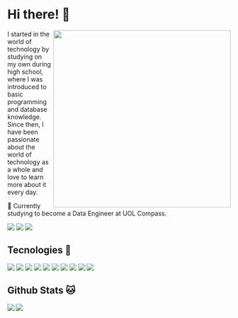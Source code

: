# Hi there! 👋

<div>
  <img src="https://raw.githubusercontent.com/MicaelliMedeiros/micaellimedeiros/master/image/computer-illustration.png" min-width="400px" max-width="400px" width="400px" align="right">
</div>

<p align="left"> 
  I started in the world of technology by studying on my own during high school, where I was introduced to basic programming and database knowledge. Since then, I have been passionate about the world of technology as a whole and love to learn more about it every day.
</p>

<p align="left">
  💼 Currently studying to become a Data Engineer at UOL Compass.
</p>

<p align="left">
  <a href="gustavop.campos2004@gmail.com" alt="Gmail">
  <img src="https://img.shields.io/badge/-Gmail-FF0000?style=flat-square&labelColor=FF0000&logo=gmail&logoColor=white&link=gustavop.campos2004@gmail.com" /></a>

  <a href="https://www.linkedin.com/in/gustavo-campos-a2573722a/" alt="LinkedIn">
  <img src="https://img.shields.io/badge/-Linkedin-0e76a8?style=flat-square&logo=Linkedin&logoColor=white&link=https://www.linkedin.com/in/gustavo-campos-a2573722a/"/></a>

  <a href="https://github.com/GustavCampos" alt="GustavCampos Github">
  <img src="https://img.shields.io/github/followers/GustavCampos?label=follow&style=social"/></a>
</p>

## Tecnologies 🔧
<p>
  <img src='https://img.shields.io/badge/Python-3776AB?style=for-the-badge&logo=python&logoColor=white'>

  <img src='https://img.shields.io/badge/pandas-%23150458.svg?style=for-the-badge&logo=pandas&logoColor=white'>

  <img src='https://img.shields.io/badge/Matplotlib-%23ffffff.svg?style=for-the-badge&logo=Matplotlib&logoColor=black'>

  <img src='https://img.shields.io/badge/docker-%230db7ed.svg?style=for-the-badge&logo=docker&logoColor=white'>

  <img src='https://img.shields.io/badge/AWS-%23FF9900.svg?style=for-the-badge&logo=amazon-aws&logoColor=white'>

  <img src='https://img.shields.io/badge/PHP-777BB4?style=for-the-badge&logo=php&logoColor=white'>

  <img src='https://img.shields.io/badge/Node.js-43853D?style=for-the-badge&logo=node.js&logoColor=white'>

  <img src="https://img.shields.io/badge/bulma-00D0B1?style=for-the-badge&logo=bulma&logoColor=white">

  <img src='https://img.shields.io/badge/sqlite-%2307405e.svg?style=for-the-badge&logo=sqlite&logoColor=white'>

  <img src='https://img.shields.io/badge/Google_Cloud-4285F4?style=for-the-badge&logo=google-cloud&logoColor=white'>
</p>


## Github Stats 🐱
<img align='left' src='https://github-readme-stats.vercel.app/api?username=GustavCampos&show_icons=true&theme=tokyonight&layout=compact#gh-dark-mode-only'>
<img src='https://github-readme-stats.vercel.app/api/top-langs/?username=GustavCampos&layout=compact&theme=tokyonight'>

